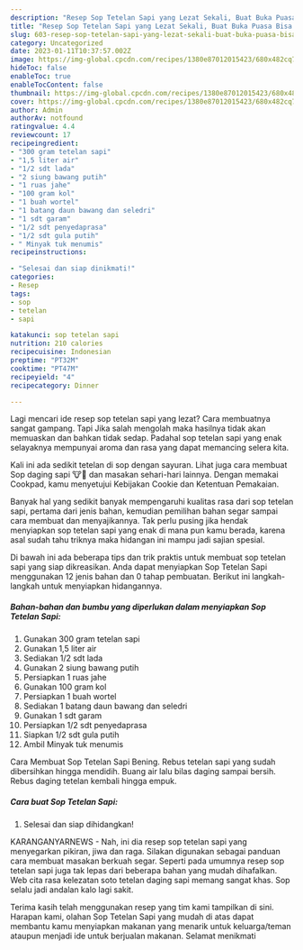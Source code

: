 ```yaml
---
description: "Resep Sop Tetelan Sapi yang Lezat Sekali, Buat Buka Puasa Bisa Manjain Lidah"
title: "Resep Sop Tetelan Sapi yang Lezat Sekali, Buat Buka Puasa Bisa Manjain Lidah"
slug: 603-resep-sop-tetelan-sapi-yang-lezat-sekali-buat-buka-puasa-bisa-manjain-lidah
category: Uncategorized
date: 2023-01-11T10:37:57.002Z
image: https://img-global.cpcdn.com/recipes/1380e87012015423/680x482cq70/sop-tetelan-sapi-foto-resep-utama.jpg
hideToc: false
enableToc: true
enableTocContent: false
thumbnail: https://img-global.cpcdn.com/recipes/1380e87012015423/680x482cq70/sop-tetelan-sapi-foto-resep-utama.jpg
cover: https://img-global.cpcdn.com/recipes/1380e87012015423/680x482cq70/sop-tetelan-sapi-foto-resep-utama.jpg
author: Admin
authorAv: notfound
ratingvalue: 4.4
reviewcount: 17
recipeingredient:
- "300 gram tetelan sapi"
- "1,5 liter air"
- "1/2 sdt lada"
- "2 siung bawang putih"
- "1 ruas jahe"
- "100 gram kol"
- "1 buah wortel"
- "1 batang daun bawang dan seledri"
- "1 sdt garam"
- "1/2 sdt penyedaprasa"
- "1/2 sdt gula putih"
- " Minyak tuk menumis"
recipeinstructions:

- "Selesai dan siap dinikmati!"
categories:
- Resep
tags:
- sop
- tetelan
- sapi

katakunci: sop tetelan sapi 
nutrition: 210 calories
recipecuisine: Indonesian
preptime: "PT32M"
cooktime: "PT47M"
recipeyield: "4"
recipecategory: Dinner

---
```



Lagi mencari ide resep sop tetelan sapi yang lezat? Cara membuatnya sangat gampang. Tapi Jika salah mengolah maka hasilnya tidak akan memuaskan dan bahkan tidak sedap. Padahal sop tetelan sapi yang enak selayaknya mempunyai aroma dan rasa yang dapat memancing selera kita.


Kali ini ada sedikit tetelan di sop dengan sayuran. Lihat juga cara membuat Sop daging sapi 🐮🐄 dan masakan sehari-hari lainnya. Dengan memakai Cookpad, kamu menyetujui Kebijakan Cookie dan Ketentuan Pemakaian.

Banyak hal yang sedikit banyak mempengaruhi kualitas rasa dari sop tetelan sapi, pertama dari jenis bahan, kemudian pemilihan bahan segar sampai cara membuat dan menyajikannya. Tak perlu pusing jika hendak menyiapkan sop tetelan sapi yang enak di mana pun kamu berada, karena asal sudah tahu triknya maka hidangan ini mampu jadi sajian spesial.


Di bawah ini ada beberapa tips dan trik praktis untuk membuat sop tetelan sapi yang siap dikreasikan. Anda dapat menyiapkan Sop Tetelan Sapi menggunakan 12 jenis bahan dan 0 tahap pembuatan. Berikut ini langkah-langkah untuk menyiapkan hidangannya.

<!--inarticleads1-->

##### Bahan-bahan dan bumbu yang diperlukan dalam menyiapkan Sop Tetelan Sapi:

1. Gunakan 300 gram tetelan sapi
1. Gunakan 1,5 liter air
1. Sediakan 1/2 sdt lada
1. Gunakan 2 siung bawang putih
1. Persiapkan 1 ruas jahe
1. Gunakan 100 gram kol
1. Persiapkan 1 buah wortel
1. Sediakan 1 batang daun bawang dan seledri
1. Gunakan 1 sdt garam
1. Persiapkan 1/2 sdt penyedaprasa
1. Siapkan 1/2 sdt gula putih
1. Ambil  Minyak tuk menumis


Cara Membuat Sop Tetelan Sapi Bening. Rebus tetelan sapi yang sudah dibersihkan hingga mendidih. Buang air lalu bilas daging sampai bersih. Rebus daging tetelan kembali hingga empuk. 

<!--inarticleads2-->

##### Cara buat Sop Tetelan Sapi:


1. Selesai dan siap dihidangkan!

KARANGANYARNEWS - Nah, ini dia resep sop tetelan sapi yang menyegarkan pikiran, jiwa dan raga. Silakan digunakan sebagai panduan cara membuat masakan berkuah segar. Seperti pada umumnya resep sop tetelan sapi juga tak lepas dari beberapa bahan yang mudah dihafalkan. Web cita rasa kelezatan soto tetelan daging sapi memang sangat khas. Sop selalu jadi andalan kalo lagi sakit. 

Terima kasih telah menggunakan resep yang tim kami tampilkan di sini. Harapan kami, olahan Sop Tetelan Sapi yang mudah di atas dapat membantu kamu menyiapkan makanan yang menarik untuk keluarga/teman ataupun menjadi ide untuk berjualan makanan. Selamat menikmati
